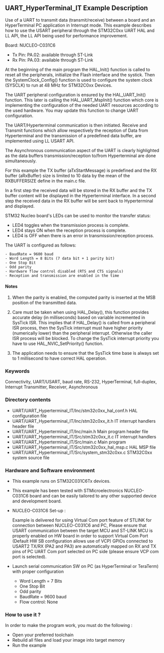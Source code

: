 ## <b>UART_HyperTerminal_IT Example Description</b>

Use of a UART to transmit data (transmit/receive)
between a board and an HyperTerminal PC application in Interrupt mode. This example
describes how to use the USART peripheral through the STM32C0xx UART HAL
and LL API, the LL API being used for performance improvement.

Board: NUCLEO-C031C6

- Tx Pin: PA.02: available through ST-Link
- Rx Pin: PA.03: available through ST-Link 

At the beginning of the main program the HAL_Init() function is called to reset
all the peripherals, initialize the Flash interface and the systick.
Then the SystemClock_Config() function is used to configure the system
clock (SYSCLK) to run at 48 MHz for STM32C0xx Devices.

The UART peripheral configuration is ensured by the HAL_UART_Init() function.
This later is calling the HAL_UART_MspInit() function which core is implementing
the configuration of the needed UART resources according to the used hardware.
You may update this function to change UART configuration.

The UART/Hyperterminal communication is then initiated.
Receive and Transmit functions which allow respectively
the reception of Data from Hyperterminal and the transmission of a predefined data
buffer, are implemented using LL USART API.

The Asynchronous communication aspect of the UART is clearly highlighted as the
data buffers transmission/reception to/from Hyperterminal are done simultaneously.

For this example the TX buffer (aTxStartMessage) is predefined and the RX buffer (aRxBuffer)
size is limited to 10 data by the mean of the RXBUFFERSIZE define in the main.c file.

In a first step the received data will be stored in the RX buffer and the
TX buffer content will be displayed in the Hyperterminal interface.
In a second step the received data in the RX buffer will be sent back to
Hyperterminal and displayed.

STM32 Nucleo board's LEDs can be used to monitor the transfer status:

 - LED4 toggles when the transmission process is complete.
 - LED4 stays ON when the reception process is complete.
 - LED4 is OFF when there is an error in transmission/reception process.

The UART is configured as follows:

    - BaudRate = 9600 baud
    - Word Length = 8 Bits (7 data bit + 1 parity bit)
    - One Stop Bit
    - Odd parity
    - Hardware flow control disabled (RTS and CTS signals)
    - Reception and transmission are enabled in the time

#### <b>Notes</b>

 1. When the parity is enabled, the computed parity is inserted at the MSB
    position of the transmitted data.

 2. Care must be taken when using HAL_Delay(), this function provides accurate delay (in milliseconds)
    based on variable incremented in SysTick ISR. This implies that if HAL_Delay() is called from
    a peripheral ISR process, then the SysTick interrupt must have higher priority (numerically lower)
    than the peripheral interrupt. Otherwise the caller ISR process will be blocked.
    To change the SysTick interrupt priority you have to use HAL_NVIC_SetPriority() function.

 3. The application needs to ensure that the SysTick time base is always set to 1 millisecond
    to have correct HAL operation.

### <b>Keywords</b>

Connectivity, UART/USART, baud rate, RS-232, HyperTerminal, full-duplex, Interrupt
Transmitter, Receiver, Asynchronous

### <b>Directory contents</b>

  - UART/UART_Hyperterminal_IT/Inc/stm32c0xx_hal_conf.h    HAL configuration file
  - UART/UART_Hyperterminal_IT/Inc/stm32c0xx_it.h          IT interrupt handlers header file
  - UART/UART_Hyperterminal_IT/Inc/main.h                  Main program header file
  - UART/UART_Hyperterminal_IT/Src/stm32c0xx_it.c          IT interrupt handlers
  - UART/UART_Hyperterminal_IT/Src/main.c                  Main program
  - UART/UART_Hyperterminal_IT/Src/stm32c0xx_hal_msp.c     HAL MSP file
  - UART/UART_Hyperterminal_IT/Src/system_stm32c0xx.c      STM32C0xx system source file


### <b>Hardware and Software environment</b>

  - This example runs on STM32C031C6Tx devices.

  - This example has been tested with STMicroelectronics NUCLEO-C031C6 board and can be
    easily tailored to any other supported device and development board.

  - NUCLEO-C031C6 Set-up :

    Example is delivered for using Virtual Com port feature of STLINK for connection between NUCLEO-C031C6 and PC,
    Please ensure that USART communication between the target MCU and ST-LINK MCU is properly enabled
    on HW board in order to support Virtual Com Port (Default HW SB configuration allows use of VCP)
    GPIOs connected to USART2 TX/RX (PA2 and PA3) are automatically mapped
    on RX and TX pins of PC UART Com port selected on PC side (please ensure VCP com port is selected).

  - Launch serial communication SW on PC (as HyperTerminal or TeraTerm) with proper configuration
    - Word Length = 7 Bits
    - One Stop Bit
    - Odd parity
    - BaudRate = 9600 baud
    - Flow control: None

### <b>How to use it ?</b>

In order to make the program work, you must do the following :

 - Open your preferred toolchain
 - Rebuild all files and load your image into target memory
 - Run the example